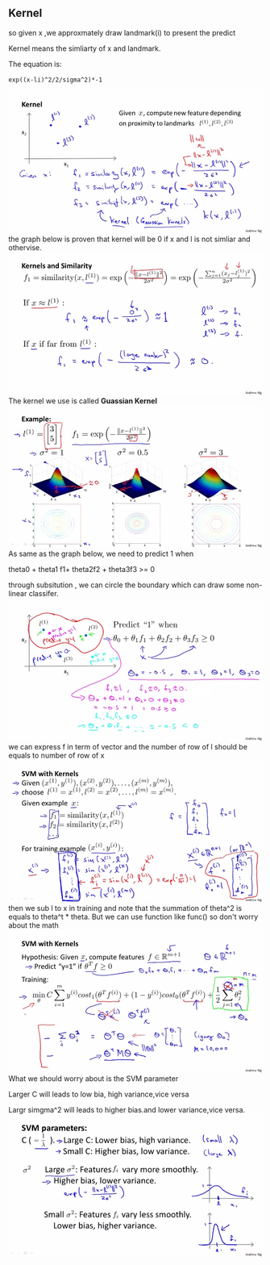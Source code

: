 ## Kernel
so given x ,we approxmately draw landmark(i) to present the predict

Kernel means the simliarty of x and landmark.

The equation is:
```
exp((x-li)^2/2/sigma^2)*-1

```

![](picture/ch7_10.png)
the graph below is proven that kernel will be 0 if x and l is not simliar and othervise.
![](picture/ch7_11.png)
The kernel we use is called <b>Guassian Kernel</b> 
![](picture/ch7_12.png)
As same as the graph below, we need to predict 1 when 

theta0 + theta1 f1+ theta2f2 + theta3f3 >= 0

through subsitution , we can circle the boundary which can draw some non-linear classifer.
![](picture/ch7_13.png)
we can express f in term of vector and the number of row of l should be equals to number of row of x
![](picture/ch7_14.png)
then we sub l to x in training and note that the summation of theta^2 is equals to theta^t * theta.
But we can use function like func() so don't worry about the math
![](picture/ch7_15.png)
What we should worry about is the SVM parameter

Larger C will leads to low bia, high variance,vice versa

Largr simgma^2 will leads to higher bias.and lower variance,vice versa.
![](picture/ch7_16.png)